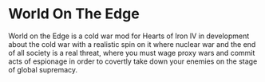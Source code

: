 # World On The Edge
World on the Edge is a cold war mod for Hearts of Iron IV in development about the cold war with a realistic spin on it where nuclear war and the end of all society is a real threat, where you must wage proxy wars and commit acts of espionage in order to covertly take down your enemies on the stage of global supremacy.
